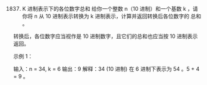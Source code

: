 1837. K 进制表示下的各位数字总和
给你一个整数 n（10 进制）和一个基数 k ，请你将 n 从 10 进制表示转换为 k 进制表示，计算并返回转换后各位数字的 总和 。

转换后，各位数字应当视作是 10 进制数字，且它们的总和也应当按 10 进制表示返回。

 

示例 1：

输入：n = 34, k = 6
输出：9
解释：34 (10 进制) 在 6 进制下表示为 54 。5 + 4 = 9 。